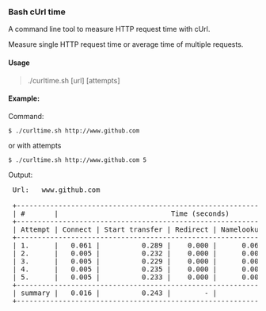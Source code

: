 ### Bash cUrl time

A command line tool to measure HTTP request time with cUrl.

Measure single HTTP request time or average time of multiple requests.

#### Usage

> ./curltime.sh [url] [attempts]

#### Example:

Command:

`$ ./curltime.sh http://www.github.com`

or with attempts

`$ ./curltime.sh http://www.github.com 5`

Output:

<pre>
 Url:	www.github.com

 +-----------------------------------------------------------------------------------+
 | #       |                           Time (seconds)                                |
 +-----------------------------------------------------------------------------------+
 | Attempt | Connect | Start transfer | Redirect | Namelookup | Pretransfer |  Total |
 +-----------------------------------------------------------------------------------+
 | 1.      |   0.061 |          0.289 |    0.000 |      0.061 |       0.061 |  0.290 |
 | 2.      |   0.005 |          0.232 |    0.000 |      0.004 |       0.005 |  0.232 |
 | 3.      |   0.005 |          0.229 |    0.000 |      0.004 |       0.005 |  0.229 |
 | 4.      |   0.005 |          0.235 |    0.000 |      0.004 |       0.005 |  0.236 |
 | 5.      |   0.005 |          0.233 |    0.000 |      0.004 |       0.005 |  0.234 |
 +-----------------------------------------------------------------------------------+
 | summary |   0.016 |          0.243 |        - |          - |           - |  0.244 |
 +-----------------------------------------------------------------------------------+
</pre>
